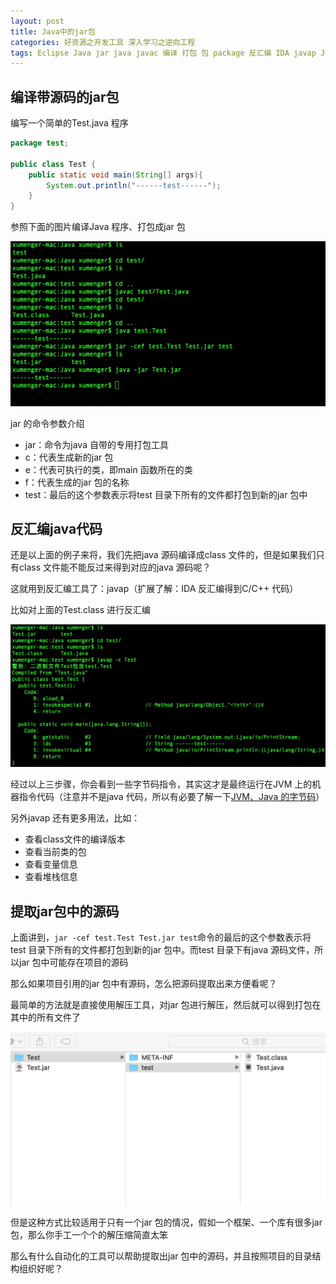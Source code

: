 ```yaml
---
layout: post
title: Java中的jar包
categories: 好资源之开发工具 深入学习之逆向工程
tags: Eclipse Java jar java javac 编译 打包 包 package 反汇编 IDA javap JVM 字节码 逆向工程 
---
```


## 编译带源码的jar包

编写一个简单的Test.java 程序

```java
package test;

public class Test {
    public static void main(String[] args){
        System.out.println("------test------");
    }
}
```

参照下面的图片编译Java 程序、打包成jar 包

![](../media/image/2018-08-11/01.png)

jar 的命令参数介绍

* jar：命令为java 自带的专用打包工具
* c：代表生成新的jar 包
* e：代表可执行的类，即main 函数所在的类
* f：代表生成的jar 包的名称
* test：最后的这个参数表示将test 目录下所有的文件都打包到新的jar 包中

## 反汇编java代码

还是以上面的例子来将，我们先把java 源码编译成class 文件的，但是如果我们只有class 文件能不能反过来得到对应的java 源码呢？

这就用到反汇编工具了：javap（扩展了解：IDA 反汇编得到C/C++ 代码）

比如对上面的Test.class 进行反汇编

![](../media/image/2018-08-11/02.png)

经过以上三步骤，你会看到一些字节码指令，其实这才是最终运行在JVM 上的机器指令代码（注意并不是java 代码，所以有必要了解一下[JVM、Java 的字节码](http://blog.xiaohansong.com/2016/04/26/java-bytecode/)）

另外javap 还有更多用法，比如：

* 查看class文件的编译版本
* 查看当前类的包
* 查看变量信息
* 查看堆栈信息

## 提取jar包中的源码

上面讲到，`jar -cef test.Test Test.jar test`命令的最后的这个参数表示将test 目录下所有的文件都打包到新的jar 包中。而test 目录下有java 源码文件，所以jar 包中可能存在项目的源码

那么如果项目引用的jar 包中有源码，怎么把源码提取出来方便看呢？

最简单的方法就是直接使用解压工具，对jar 包进行解压，然后就可以得到打包在其中的所有文件了

![](../media/image/2018-08-11/03.png)

但是这种方式比较适用于只有一个jar 包的情况，假如一个框架、一个库有很多jar 包，那么你手工一个个的解压缩简直太笨

那么有什么自动化的工具可以帮助提取出jar 包中的源码，并且按照项目的目录结构组织好呢？